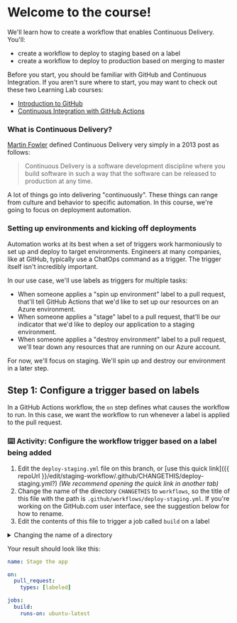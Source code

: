 # Welcome to the course!

We'll learn how to create a workflow that enables Continuous Delivery. You'll:
- create a workflow to deploy to staging based on a label
- create a workflow to deploy to production based on merging to master

Before you start, you should be familiar with GitHub and Continuous Integration. If you aren't sure where to start, you may want to check out these two Learning Lab courses:

- [Introduction to GitHub](https://lab.github.com/githubtraining/introduction-to-github)
- [Continuous Integration with GitHub Actions](https://lab.github.com/githubtraining/set-up-continuous-integration-with-github-actions)

### What is Continuous Delivery?

[Martin Fowler](https://martinfowler.com/bliki/ContinuousDelivery.html) defined Continuous Delivery very simply in a 2013 post as follows:

> Continuous Delivery is a software development discipline where you build software in such a way that the software can be released to production at any time.

A lot of things go into delivering "continuously". These things can range from culture and behavior to specific automation. In this course, we're going to focus on deployment automation.

### Setting up environments and kicking off deployments

Automation works at its best when a set of triggers work harmoniously to set up and deploy to target environments. Engineers at many companies, like at GitHub, typically use a ChatOps command as a trigger. The trigger itself isn't incredibly important.

In our use case, we'll use labels as triggers for multiple tasks:
- When someone applies a "spin up environment" label to a pull request, that'll tell GitHub Actions that we'd like to set up our resources on an Azure environment.
- When someone applies a "stage" label to a pull request, that'll be our indicator that we'd like to deploy our application to a staging environment.
- When someone applies a "destroy environment" label to a pull request, we'll tear down any resources that are running on our Azure account.

For now, we'll focus on staging. We'll spin up and destroy our environment in a later step.

## Step 1: Configure a trigger based on labels

In a GitHub Actions workflow, the `on` step defines what causes the workflow to run. In this case, we want the workflow to run whenever a label is applied to the pull request.

### :keyboard: Activity: Configure the workflow trigger based on a label being added

1. Edit the `deploy-staging.yml` file on this branch, or [use this quick link]({{ repoUrl }}/edit/staging-workflow/.github/CHANGETHIS/deploy-staging.yml?) _(We recommend opening the quick link in another tab)_
2. Change the name of the directory `CHANGETHIS` to `workflows`, so the title of this file with the path is `.github/workflows/deploy-staging.yml`. If you're working on the GitHub.com user interface, see the suggestion below for how to rename.
3. Edit the contents of this file to trigger a job called `build` on a label

<details><summary>Changing the name of a directory</summary>

If you're working locally, rename your file or drag-and-drop the file into the proper directory as you'd normally do. If you're working on GitHub.com, you can change the name of a directory by changing its filename and using the Backspace key until you reach the directory, as follows:
1. In the file name field, click in front of the first character in the file name
1. Press <kbd>Backspace</kbd> or <kbd>Delete</kbd> on your keyboard until you see the path you want to keep. You can continue to press <kbd>Backspace</kbd> even if the text box with the file name is empty. 
1. Enter the new name for your directory.
1. Enter `/` to let GitHub know this should be a new directory.
</details>

Your result should look like this:

```yml
name: Stage the app

on: 
  pull_request:
    types: [labeled]

jobs:
  build:
    runs-on: ubuntu-latest
```
